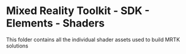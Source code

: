 # Mixed Reality Toolkit - SDK - Elements - Shaders

This folder contains all the individual shader assets used to build MRTK solutions
